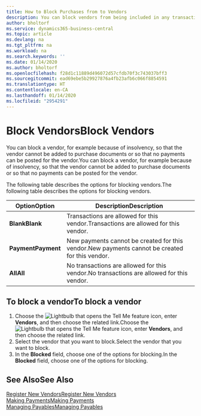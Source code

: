 ```yaml
---
title: How to Block Purchases from to Vendors
description: You can block vendors from being included in any transactions, or just block new payments to them.
author: bholtorf
ms.service: dynamics365-business-central
ms.topic: article
ms.devlang: na
ms.tgt_pltfrm: na
ms.workload: na
ms.search.keywords: ''
ms.date: 01/14/2020
ms.author: bholtorf
ms.openlocfilehash: f28d1c11889d496072d57cfdb70f3c743037bff3
ms.sourcegitcommit: ead69ebe5b29927876a4fb23afb6c066f8854591
ms.translationtype: HT
ms.contentlocale: en-CA
ms.lasthandoff: 01/14/2020
ms.locfileid: "2954291"
---
```

# <a name="block-vendors"></a><span data-ttu-id="c458d-103">Block Vendors</span><span class="sxs-lookup"><span data-stu-id="c458d-103">Block Vendors</span></span>
<span data-ttu-id="c458d-104">You can block a vendor, for example because of insolvency, so that the vendor cannot be added to purchase documents or so that no payments can be posted for the vendor.</span><span class="sxs-lookup"><span data-stu-id="c458d-104">You can block a vendor, for example because of insolvency, so that the vendor cannot be added to purchase documents or so that no payments can be posted for the vendor.</span></span>

<span data-ttu-id="c458d-105">The following table describes the options for blocking vendors.</span><span class="sxs-lookup"><span data-stu-id="c458d-105">The following table describes the options for blocking vendors.</span></span>  

|<span data-ttu-id="c458d-106">Option</span><span class="sxs-lookup"><span data-stu-id="c458d-106">Option</span></span>|<span data-ttu-id="c458d-107">Description</span><span class="sxs-lookup"><span data-stu-id="c458d-107">Description</span></span>|  
|--------------------|------------|  
|<span data-ttu-id="c458d-108">**Blank**</span><span class="sxs-lookup"><span data-stu-id="c458d-108">**Blank**</span></span>|<span data-ttu-id="c458d-109">Transactions are allowed for this vendor.</span><span class="sxs-lookup"><span data-stu-id="c458d-109">Transactions are allowed for this vendor.</span></span>|
|<span data-ttu-id="c458d-110">**Payment**</span><span class="sxs-lookup"><span data-stu-id="c458d-110">**Payment**</span></span>|<span data-ttu-id="c458d-111">New payments cannot be created for this vendor.</span><span class="sxs-lookup"><span data-stu-id="c458d-111">New payments cannot be created for this vendor.</span></span>|  
|<span data-ttu-id="c458d-112">**All**</span><span class="sxs-lookup"><span data-stu-id="c458d-112">**All**</span></span>|<span data-ttu-id="c458d-113">No transactions are allowed for this vendor.</span><span class="sxs-lookup"><span data-stu-id="c458d-113">No transactions are allowed for this vendor.</span></span>|  

## <a name="to-block-a-vendor"></a><span data-ttu-id="c458d-114">To block a vendor</span><span class="sxs-lookup"><span data-stu-id="c458d-114">To block a vendor</span></span>  
1. <span data-ttu-id="c458d-115">Choose the ![Lightbulb that opens the Tell Me feature](media/ui-search/search_small.png "Tell me what you want to do") icon, enter **Vendors**, and then choose the related link.</span><span class="sxs-lookup"><span data-stu-id="c458d-115">Choose the ![Lightbulb that opens the Tell Me feature](media/ui-search/search_small.png "Tell me what you want to do") icon, enter **Vendors**, and then choose the related link.</span></span>
2. <span data-ttu-id="c458d-116">Select the vendor that you want to block.</span><span class="sxs-lookup"><span data-stu-id="c458d-116">Select the vendor that you want to block.</span></span>
3. <span data-ttu-id="c458d-117">In the **Blocked** field, choose one of the options for blocking.</span><span class="sxs-lookup"><span data-stu-id="c458d-117">In the **Blocked** field, choose one of the options for blocking.</span></span>

## <a name="see-also"></a><span data-ttu-id="c458d-118">See Also</span><span class="sxs-lookup"><span data-stu-id="c458d-118">See Also</span></span>  
[<span data-ttu-id="c458d-119">Register New Vendors</span><span class="sxs-lookup"><span data-stu-id="c458d-119">Register New Vendors</span></span>](purchasing-how-register-new-vendors.md)  
[<span data-ttu-id="c458d-120">Making Payments</span><span class="sxs-lookup"><span data-stu-id="c458d-120">Making Payments</span></span>](payables-make-payments.md)  
[<span data-ttu-id="c458d-121">Managing Payables</span><span class="sxs-lookup"><span data-stu-id="c458d-121">Managing Payables</span></span>](payables-manage-payables.md)
